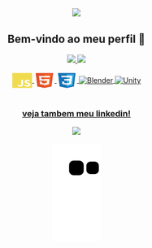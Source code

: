 <div align="center"><img width=50% src="https://i.imgur.com/gD6aFRi.png"><div>

## Bem-vindo ao meu perfil 🦐

 <div>
   <a href="https://github.com/Ninaji">
   <img height="180em" src="https://github-readme-stats.vercel.app/api?username=Ninaji&show_icons=true&theme=vision-friendly-dark&include_all_commits=true&count_private=true"/>
   <img height="180em" src="https://github-readme-stats.vercel.app/api/top-langs/?username=Ninaji&layout=compact&langs_count=6&theme=vision-friendly-dark"/>

</div>
<div style="display: inline_block"><br>
  <img align="center" alt="Js" height="30" width="40" src="https://raw.githubusercontent.com/devicons/devicon/master/icons/javascript/javascript-plain.svg">
  <img align="center" alt="HTML" height="30" width="40" src="https://raw.githubusercontent.com/devicons/devicon/master/icons/html5/html5-original.svg">
  <img align="center" alt="CSS" height="30" width="40" src="https://raw.githubusercontent.com/devicons/devicon/master/icons/css3/css3-original.svg">
  <img align="center" alt="Blender" height="30" width="40" src="https://cdn.jsdelivr.net/gh/devicons/devicon/icons/blender/blender-original.svg" />
  <img align="center" alt="Unity" height="30" width="40" src="https://cdn.jsdelivr.net/gh/devicons/devicon/icons/unity/unity-original.svg" />
                  
</div>
 
 <br>
 
  ### veja tambem meu linkedin!
  <a href="https://www.linkedin.com/in/briancmik/" target="_blank"><img src="https://img.shields.io/badge/-LinkedIn-%230077B5?style=for-the-badge&logo=linkedin&logoColor=white" target="_blank"></a> 
 
<div> 
  
 
  ![Snake animation](https://github.com/Ninaji/Ninaji/blob/output/github-contribution-grid-snake.svg)

</div>
